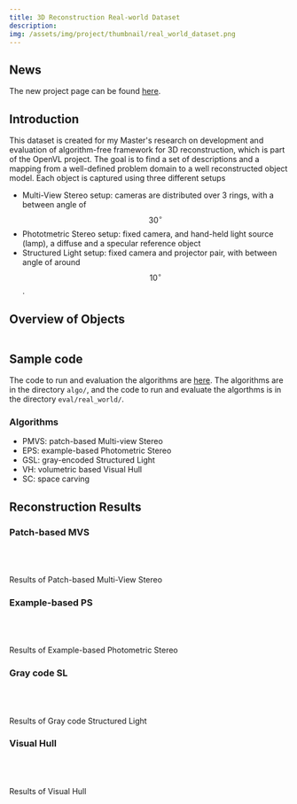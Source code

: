 ```yaml
---
title: 3D Reconstruction Real-world Dataset
description: 
img: /assets/img/project/thumbnail/real_world_dataset.png
---
```


## News
The new project page can be found [here]({{site.url}}/{{site.baseurl}}/3drecon_dataset).

## Introduction
This dataset is created for my Master's research on development and evaluation of algorithm-free framework for 3D reconstruction, which is part of the OpenVL project. The goal is to find a set of descriptions and a mapping from a well-defined problem domain to a well reconstructed object model. Each object is captured using three different setups

* Multi-View Stereo setup: cameras are distributed over 3 rings, with a between angle of $$30^\circ$$
* Phototmetric Stereo setup: fixed camera, and hand-held light source (lamp), a diffuse and a specular reference object
* Structured Light setup: fixed camera and projector pair, with between angle of around $$10^\circ$$.

## Overview of Objects
<!-- ![real world dataset](/assets/img/project/real_world_dataset/real_world_dataset.png) -->
<div class="img_row">
    <img class="col three" src="/assets/img/project/real_world_dataset/real_world_dataset.png" alt="" title="example image"/>
</div>

## Sample code
The code to run and evaluation the algorithms are [here](https://github.com/imkaywu/3DRecon_Algo_Eval). The algorithms are in the directory `algo/`, and the code to run and evaluate the algorthms is in the directory `eval/real_world/`.

### Algorithms
* PMVS: patch-based Multi-view Stereo
* EPS: example-based Photometric Stereo
* GSL: gray-encoded Structured Light
* VH: volumetric based Visual Hull
* SC: space carving

## Reconstruction Results

### Patch-based MVS
<div class="img_row">
    <img class="col one" src="/assets/img/project/real_world_dataset/box/box_mvs.png" alt="" title="example image"/>
    <img class="col one" src="/assets/img/project/real_world_dataset/cat0/cat0_mvs.png" alt="" title="example image"/>
    <img class="col one" src="/assets/img/project/real_world_dataset/cat1/cat1_mvs.png" alt="" title="example image"/>
</div>
<div class="img_row">
    <img class="col one" src="/assets/img/project/real_world_dataset/cup/cup_mvs.png" alt="" title="example image"/>
    <img class="col one" src="/assets/img/project/real_world_dataset/dino/dino_mvs.png" alt="" title="example image"/>
    <img class="col one" src="/assets/img/project/real_world_dataset/house/house_mvs.png" alt="" title="example image"/>
</div>
<div class="img_row">
    <img class="col one" src="/assets/img/project/real_world_dataset/pot/pot_mvs.png" alt="" title="example image"/>
    <img class="col one" src="/assets/img/project/real_world_dataset/statue/statue_mvs.png" alt="" title="example image"/>
    <img class="col one" src="/assets/img/project/real_world_dataset/vase/vase_mvs.png" alt="" title="example image"/>
</div>
<div class="col three caption">
    Results of Patch-based Multi-View Stereo
</div>


### Example-based PS
<div class="img_row">
    <img class="col one" src="/assets/img/project/real_world_dataset/box/box_ps.png" alt="" title="example image"/>
    <img class="col one" src="/assets/img/project/real_world_dataset/cat0/cat0_ps.png" alt="" title="example image"/>
    <img class="col one" src="/assets/img/project/real_world_dataset/cat1/cat1_ps.png" alt="" title="example image"/>
</div>
<div class="img_row">
    <img class="col one" src="/assets/img/project/real_world_dataset/cup/cup_ps.png" alt="" title="example image"/>
    <img class="col one" src="/assets/img/project/real_world_dataset/dino/dino_ps.png" alt="" title="example image"/>
    <img class="col one" src="/assets/img/project/real_world_dataset/house/house_ps.png" alt="" title="example image"/>
</div>
<div class="img_row">
    <img class="col one" src="/assets/img/project/real_world_dataset/pot/pot_ps.png" alt="" title="example image"/>
    <img class="col one" src="/assets/img/project/real_world_dataset/statue/statue_ps.png" alt="" title="example image"/>
    <img class="col one" src="/assets/img/project/real_world_dataset/vase/vase_ps.png" alt="" title="example image"/>
</div>
<div class="col three caption">
    Results of Example-based Photometric Stereo
</div>


### Gray code SL
<div class="img_row">
    <img class="col one" src="/assets/img/project/real_world_dataset/box/box_sl.png" alt="" title="example image"/>
    <img class="col one" src="/assets/img/project/real_world_dataset/cat0/cat0_sl.png" alt="" title="example image"/>
    <img class="col one" src="/assets/img/project/real_world_dataset/cat1/cat1_sl.png" alt="" title="example image"/>
</div>
<div class="img_row">
    <img class="col one" src="/assets/img/project/real_world_dataset/cup/cup_sl.png" alt="" title="example image"/>
    <img class="col one" src="/assets/img/project/real_world_dataset/dino/dino_sl.png" alt="" title="example image"/>
    <img class="col one" src="/assets/img/project/real_world_dataset/house/house_sl.png" alt="" title="example image"/>
</div>
<div class="img_row">
    <img class="col one" src="/assets/img/project/real_world_dataset/pot/pot_sl.png" alt="" title="example image"/>
    <img class="col one" src="/assets/img/project/real_world_dataset/statue/statue_sl.png" alt="" title="example image"/>
    <img class="col one" src="/assets/img/project/real_world_dataset/vase/vase_sl.png" alt="" title="example image"/>
</div>
<div class="col three caption">
    Results of Gray code Structured Light
</div>


### Visual Hull
<div class="img_row">
    <img class="col one" src="/assets/img/project/real_world_dataset/box/box_sc.png" alt="" title="example image"/>
    <img class="col one" src="/assets/img/project/real_world_dataset/cat0/cat0_sc.png" alt="" title="example image"/>
    <img class="col one" src="/assets/img/project/real_world_dataset/cat1/cat1_sc.png" alt="" title="example image"/>
</div>
<div class="img_row">
    <img class="col one" src="/assets/img/project/real_world_dataset/cup/cup_sc.png" alt="" title="example image"/>
    <img class="col one" src="/assets/img/project/real_world_dataset/dino/dino_sc.png" alt="" title="example image"/>
    <img class="col one" src="/assets/img/project/real_world_dataset/house/house_sc.png" alt="" title="example image"/>
</div>
<div class="img_row">
    <img class="col one" src="/assets/img/project/real_world_dataset/pot/pot_sc.png" alt="" title="example image"/>
    <img class="col one" src="/assets/img/project/real_world_dataset/statue/statue_sc.png" alt="" title="example image"/>
    <img class="col one" src="/assets/img/project/real_world_dataset/vase/vase_sc.png" alt="" title="example image"/>
</div>
<div class="col three caption">
    Results of Visual Hull
</div>

